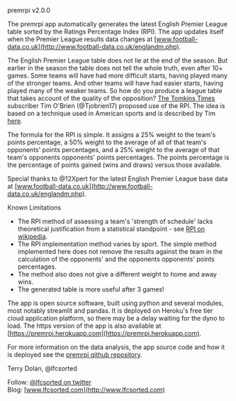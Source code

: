 premrpi v2.0.0

The premrpi app automatically generates the latest English Premier League table sorted by the Ratings Percentage Index (RPI).
The app updates itself when the Premier League results data changes at [www.football-data.co.uk](http://www.football-data.co.uk/englandm.php). 
 
The English Premier League table does not lie at the end of the season.
But earlier in the season the table does not tell the whole truth, even after 10+ games.
Some teams will have had more difficult starts, having played many of the stronger teams.
And other teams will have had easier starts, having played many of the weaker teams.
So how do you produce a league table that takes account of the quality of the opposition?
[The Tomkins Times](https://tomkinstimes.com/) subscriber Tim O'Brien (@Tjobrien17) proposed use of the RPI.
The idea is based on a technique used in American sports and is described by Tim [here](https://tomkinstimes.com/2016/11/comment-of-the-month-october-2016/).
        
The formula for the RPI is simple.
It assigns a 25% weight to the team's points percentage, a 50% weight to the average of all of that team's opponents' points percentages, and a 25% weight to the average of that team's opponents opponents' points percentages.
The points percentage is the percentage of points gained (wins and draws) versus those available.
        
Special thanks to @12Xpert for the latest English Premier League base data at [www.football-data.co.uk](http://www.football-data.co.uk/englandm.php).
        
Known Limitations
- The RPI method of assessing a team's 'strength of schedule' lacks theoretical justification from a statistical standpoint - see [RPI on wikipedia](https://en.wikipedia.org/wiki/Rating_Percentage_Index).
- The RPI implementation method varies by sport. The simple method implemented here does not remove the results against the team in the calculation of the opponents' and the opponents opponents' points percentages.
- The method also does not give a different weight to home and away wins.
- The generated table is more useful after 3 games! 

The app is open source software, built using python and several modules, most notably streamlit and pandas.
It is deployed on Heroku's free tier cloud application platform, so there may be a delay waiting for the dyno to load.
The https version of the app is also available at [https://premrpi.herokuapp.com](https://premrpi.herokuapp.com).

For more information on the data analysis, the app source code and how it is deployed see the [premrpi github repository](https://github.com/terrydolan/premrpi).        

Terry Dolan, @lfcsorted

Follow: [@lfcsorted on twitter](https://twitter.com/lfcsorted)  
Blog: [www.lfcsorted.com](http://www.lfcsorted.com)